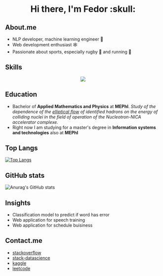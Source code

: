 <!-- <h1 align="center">Hi there, I'm <a href="https://daniilshat.ru/" target="_blank">Daniil</a>  -->
<h1 align="center">Hi there, I'm Fedor :skull:</a> 

## About.me
- NLP developer, machine learning engineer :robot:
- Web development enthusiast :spider_web:
- Passionate about sports, especially rugby :rugby_football: and running :runner: 

## Skills
<p align="center">
    <img src="https://skillicons.dev/icons?i=python,golang,docker,kubernetes,git,aws,cpp,grafana&perline=4" />
</p>

## Education
- Bachelor of **Applied Mathematics and Physics** at **MEPhI**. _Study of the dependence of the [elliptical flow](https://github.com/fkurushin/Flow) of identified hadrons on the energy of colliding nuclei in the field of operation of the Nucleotron-NICA accelerator complexe._
- Right now I am studying for a master's degree in **Information systems and technologies** also at **MEPhI**


## Top Langs
[![Top Langs](https://github-readme-stats.vercel.app/api/top-langs/?username=fkurushin&hide_progress=true)](https://github.com/anuraghazra/github-readme-stats)

## GitHub stats
![Anurag's GitHub stats](https://github-readme-stats.vercel.app/api?username=fkurushin&show_icons=true&theme=transparent)


## Insights
- Classification model to predict if word has error
- Web application for speech training
- Web application for schedule buisiness

## Contact.me
- [stackoverflow](https://stackoverflow.com/users/15842779/fedor)
- [stack-datascience](https://datascience.stackexchange.com/users/151011/Фёдор-Курушин)
- [kaggle](https://www.kaggle.com/fedorkurushin)
- [leetcode](https://leetcode.com/fkurushin/)

